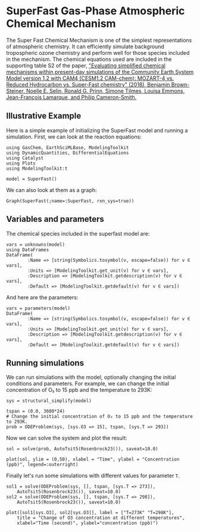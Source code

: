 # SuperFast Gas-Phase Atmospheric Chemical Mechanism

The Super Fast Chemical Mechanism is one of the simplest representations of atmospheric chemistry. It can efficiently simulate background tropospheric ozone chemistry and perform well for those species included in the mechanism. The chemical equations used are included in the supporting table S2 of the paper,
["Evaluating simplified chemical mechanisms within present-day simulations of the Community Earth System Model version 1.2 with CAM4 (CESM1.2 CAM-chem):
MOZART-4 vs. Reduced Hydrocarbon vs. Super-Fast chemistry" (2018), Benjamin Brown-Steiner, Noelle E. Selin, Ronald G. Prinn, Simone Tilmes, Louisa Emmons, Jean-François Lamarque, and Philip Cameron-Smith.](https://gmd.copernicus.org/articles/11/4155/2018/)


## Illustrative Example
Here is a simple example of initializing the SuperFast model and running a simulation.
First, we can look at the reaction equations:

```@example 1
using GasChem, EarthSciMLBase, ModelingToolkit
using DynamicQuantities, DifferentialEquations
using Catalyst
using Plots
using ModelingToolkit:t

model = SuperFast()
```

We can also look at them as a graph:

```@example 1
Graph(SuperFast(;name=:SuperFast, rxn_sys=true))
```

## Variables and parameters
The chemical species included in the superfast model are:

```@example 1
vars = unknowns(model)
using DataFrames
DataFrame(
        :Name => [string(Symbolics.tosymbol(v, escape=false)) for v ∈ vars],
        :Units => [ModelingToolkit.get_unit(v) for v ∈ vars],
        :Description => [ModelingToolkit.getdescription(v) for v ∈ vars],
        :Default => [ModelingToolkit.getdefault(v) for v ∈ vars])
```

And here are the parameters:

```@example 1
vars = parameters(model)
DataFrame(
        :Name => [string(Symbolics.tosymbol(v, escape=false)) for v ∈ vars],
        :Units => [ModelingToolkit.get_unit(v) for v ∈ vars],
        :Description => [ModelingToolkit.getdescription(v) for v ∈ vars],
        :Default => [ModelingToolkit.getdefault(v) for v ∈ vars])
```

## Running simulations

We can run simulations with the model, optionally changing the initial conditions and parameters. For example, we can change the initial concentration of O₃ to 15 ppb and the temperature to 293K:

```@example 1
sys = structural_simplify(model)

tspan = (0.0, 3600*24)
# Change the initial concentration of O₃ to 15 ppb and the temperature to 293K.
prob = ODEProblem(sys, [sys.O3 => 15], tspan, [sys.T => 293])
```

Now we can solve the system and plot the result:

```@example 1
sol = solve(prob, AutoTsit5(Rosenbrock23()), saveat=10.0)

plot(sol, ylim = (0,50), xlabel = "Time", ylabel = "Concentration (ppb)", legend=:outerright)
```

Finally let's run some simulations with different values for parameter ```T```.
```@example 1
sol1 = solve(ODEProblem(sys, [], tspan, [sys.T => 273]), 
    AutoTsit5(Rosenbrock23()), saveat=10.0)
sol2 = solve(ODEProblem(sys, [], tspan, [sys.T => 298]), 
    AutoTsit5(Rosenbrock23()), saveat=10.0)

plot([sol1[sys.O3], sol2[sys.O3]], label = ["T=273K" "T=298K"], 
    title = "Change of O3 concentration at different temperatures", 
    xlabel="Time (second)", ylabel="concentration (ppb)")
```